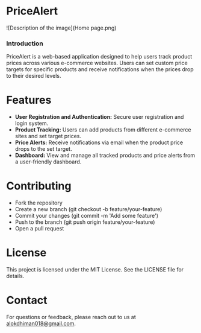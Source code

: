 # PriceAlert

![Description of the image](Home page.png)

### Introduction

PriceAlert is a web-based application designed to help users track product prices across various e-commerce websites. Users can set custom price targets for specific products and receive notifications when the prices drop to their desired levels.


# Features

- **User Registration and Authentication:** Secure user registration and login system.
- **Product Tracking:** Users can add products from different e-commerce sites and set target prices.
- **Price Alerts:** Receive notifications via email when the product price drops to the set target.
- **Dashboard:** View and manage all tracked products and price alerts from a user-friendly dashboard.


# Contributing

- Fork the repository
- Create a new branch (git checkout -b feature/your-feature)
- Commit your changes (git commit -m 'Add some feature')
- Push to the branch (git push origin feature/your-feature)
- Open a pull request

# License
This project is licensed under the MIT License. See the LICENSE file for details.

# Contact
For questions or feedback, please reach out to us at alokdhiman018@gmail.com.

